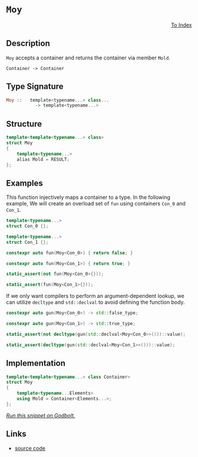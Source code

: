 <!-- Copyright 2024 Feng Mofan
SPDX-License-Identifier: Apache-2.0 -->

# `Moy`

<p style='text-align: right;'><a href="../../index.md#identities">To Index</a></p>

## Description

`Moy` accepts a container and returns the container via member `Mold`.

<pre><code>Container -> Container</code></pre>

## Type Signature

```Haskell
Moy ::   template<typename...> class...
           -> template<typename...>
```

## Structure

```C++
template<template<typename...> class>
struct Moy
{
    template<typename...>
    alias Mold = RESULT;
};
```

## Examples

This function injectively maps a container to a type.
In the following example, We will create an overload set of `fun` using containers `Con_0` and `Con_1`.

```C++
template<typename...>
struct Con_0 {};

template<typename...>
struct Con_1 {};

constexpr auto fun(Moy<Con_0>) { return false; }

constexpr auto fun(Moy<Con_1>) { return true; }

static_assert(not fun(Moy<Con_0>{}));

static_assert(fun(Moy<Con_1>{}));
```

If we only want compilers to perform an argument-dependent lookup, we can utilize `decltype` and `std::declval` to avoid defining the function body.

```C++
constexpr auto gun(Moy<Con_0>) -> std::false_type;

constexpr auto gun(Moy<Con_1>) -> std::true_type;

static_assert(not decltype(gun(std::declval<Moy<Con_0>>()))::value);

static_assert(decltype(gun(std::declval<Moy<Con_1>>()))::value);
```

## Implementation

```C++
template<template<typename...> class Container>
struct Moy
{
    template<typename...Elements>
    using Mold = Container<Elements...>;
};
```

[*Run this snippet on Godbolt.*](https://godbolt.org/#z:OYLghAFBqd5QCxAYwPYBMCmBRdBLAF1QCcAaPECAMzwBtMA7AQwFtMQByARg9KtQYEAysib0QXACx8BBAKoBnTAAUAHpwAMvAFYTStJg1DIApACYAQuYukl9ZATwDKjdAGFUtAK4sGIABykrgAyeAyYAHI%2BAEaYxBIAzKQADqgKhE4MHt6%2BASlpGQKh4VEssfFcSXaYDplCBEzEBNk%2BfoHVtQL1jQTFkTFxibYNTS257SO9Yf1lg5UAlLaoXsTI7BwEmCzJBpsmCW6b27uY%2B4cAnsmMrJgAdPf72ADUyAYKCk8egkzTxI8mGgAggoCMQvA4ntgWHh3o1zgDASYAOxWIFPdFPI47Jh7A4ES7XNj3W7YehsQQKf5ojFedJGJ4AWU86Ce%2BwAIp9ZD9wn8DqStowCApif8EqjEUi2ftxQiAPQAKkVSuVKtlcuVTwAKtghJqhE9lWqgQqVaalUbEUCsSczvirswiQ8EtgESCwRCvgB9DSslHIqVihEI604054gkOu5Ol1At3ggichieri%2BqyS6VB40agBieGIIK1mALhszgLQDBBmFUyWITyYXiITyoXgYEChMIUcLOXo0j3mqaexEwBBWDCbYiU0t9UqBCPLlertfrjebrfbsOI8IOXq4fYHQ5HxDHoK8YYs09LIJxeGQnqY7ziBAgDFQCdXbehG63bh7/z9kvmeYM1nWMGkcW97yUJpqBbD8Oy7bcBGTP80zZQDgMtQETUVJ4hBqAQWU1IsExLWczASMJXi8LBWQOBs6EILcY0w%2BdNkXOsG1QJ5gFg9dO03bskN7Z1%2BwAWkeJ4QXQEAQCoCdME9O0z1LViqxrDjGx4tdP3478dz3cTnUkghpJAE8FKUjDXTAm87wfaCXwTLBXiU6BYKkmTnNoAA3MQzj4hCfyE0VsAgQD5hk3zvEwIDAxA4EbIg%2Byny81ytIgDyQC8qL/J0wL9OdR4wsAyKxFPWKLA4RZaE4ABWXg/A4LRSFQTg3GsaxJOWVZMFZcieFIAhNCqxYAGsQFqyRbg0SQuCRBINFqjQzAANhWsx/ECGqOEkXgWAkDQNFIRrmtajheAUEAjqGpqqtIOBYBgRAQGWAhkgbchKDQbY6DiCIbk4VR/BW0SVskbjkGQJ4pFuMxeEwfAiGIPBpK4GRBBEMR2CkdH5CUNRhtIXQ0YAd2IJhkk4HhqrqhrCbOgB5Bt3oTVAqCeIGQbBiGoZhswnggDwfvoWtzASLh5l4G6tEWCAkG%2B5JfrICgIAVpWQGAKQzD4OhNnzShokJ6IwjhKneGN5hNwZ6JtBqG6Bu%2B8kCAZhhaHOQmsGiLxgDcMRaEu7heCwFhDGAcRbtIfAh1qbyi0JqsagbdYBrCTZtua2g8GicnNw8LBCdBPB9sD0hY%2BIaI0kwNktlDzOjGGxYqAMYAFAANTwTASYZ%2B0zdxzHxBx/hBEUFR1Aj4n9FDlAOssfQs8uyBFlQZJHAEAPRKk9lTEsawzFOsvkawBewtsTB7FXvwIFcMY/DRkJplKco9FSdIL5v5%2BCgvvpH7mU/z7qSY780YdAvt0Jo38BgVGGD0IB0DwEP0gRIRYChuprCQfoWmx16acA5sDUG4NgCQ2hlNfmbZEYkD6uLSWg0G6LAQJgJgWB4gn3GpIBItwACcCQkSSBmmYSQK1Dq1RWhwjBO09ogHFrcFaXAVr%2BA4f4WRk0uC1S4StLBEczoXSujQ26ssnpyxeszD6Ks1Yi3%2BmwTgjQWDeSRKJJgLwDD0i4Bw24XBprw3IYfPQQ9hCiAHtIXxI8CbjxANrMmFMzY0w4PVDRp1OBMzeg2J4bM6zEBsXYhxrxQ7Q1ce4n0gtUDCziJQsw1DpZ3UMWYuIn1VZFMViLEA1jbGiWyUYFxXAjo0FoHrS6EBDYRwtqbEuQyrY2ztr3R2goXZuw9pgL2Ps/YBwGsHWu6xmpRztngWOAdmoJ2QEnXuqcz6E0ztnOEed1lS2RsXAaZcK5KGriHIwddQB6L4M3NuHcu49xLr4/u2NAmyGCWPZquhtZOOMDPGwZzj5LxXpkdem8Ehsm3lYSwe9eCoAPijOOi8/5bOcFfBg7hPCtD0PfEoiC0Yv0KFkMluQaWf0yBA2YUCQEAJgQy2%2BBLOgMDAVMKlbK9BXlGNykVkxWVPwlksFYaCZXbViSdLFODmmZMcTklxbjpoC1wIQChYsJZS1oaQehjDBgn22rtUg%2B0EiuJmkiVRSJ5qSH4WDNGyqWqcG0ddBu90DFIFeizWp1TiAWPWNY7mLAFDeSht5LVJwQSeP1d4tG/z/GAtxiCwmugkgRMpoHaJSrsEcESSzFJ7NI3g2jbGp48bXGJoTIU4potyIJHKX6qp9SlYhu7Y02NyRkienrZ6Rtd50lgx1j0uIfSBnNVGe7EZJsxm2wcJMopTsZmLo2fM72vtaD%2B17qsl5VzI55i2Ts%2BOqhE6bCOYIE5Eczk53OJcguNze73Mrk82uYQ3kyw%2BUwFu7dO7d0YL3dNWMJBAuHvjUFOhJGT3rmi6wc9ohwpagitenBZQeWQxi/ecRD54pPhyol19xV3xJVK3%2BtK34UfyK/FlCDhXALPoS/lgD6OkY4z0aj7LOM5B5aKwVMxpXINQdjItdNNGqondWmNcaE2hgLGQlNlCjW6JlnQhhTDKDROtftMwriEgJFqktWah0TNIjkXElV51bA6IqYBUgrDaqcNqv4VaHDJAcPmtwyoYiEjSfifZpz0S4a2a9aFk1Zd0jOEkEAA%3D%3D%3D)

## Links

- [source code](../../../conceptrodon/moy.hpp)
